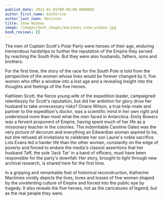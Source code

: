 ```yaml
---
publish_date: 2022-01-01T00:00:00.000000Z
author_first_name: Katherine
author_last_name: Macinnes
title: Snow Widows
image: /images/book_images/macinnes_snow_widows.jpg
book_reviews: []
---
```

The men of Captain Scott's Polar Party were heroes of their age, enduring tremendous hardships to further the reputation of the Empire they served by reaching the South Pole. But they were also husbands, fathers, sons and brothers.

For the first time, the story of the race for the South Pole is told from the perspective of the women whose lives would be forever changed by it, five women who offer a window into a lost age and a revealing insight into the thoughts and feelings of the five heroes.

Kathleen Scott, the fierce young wife of the expedition leader, campaigned relentlessly for Scott's reputation, but did her ambition for glory drive her husband to take unnecessary risks? Oriana Wilson, a true help-mate and partner to the expedition's doctor, was a scientific mind in her own right and understood more than most what the men faced in Antarctica. Emily Bowers was a fervent proponent of Empire, having spent much of her life as a missionary teacher in the colonies. The indomitable Caroline Oates was the very picture of decorum and everything an Edwardian woman aspired to be, but she refused all invitations to celebrate her son Laurie's noble sacrifice. Lois Evans led a harder life than the other women, constantly on the edge of poverty and forced to endure the media's classist assertions that her husband Taff, the sole 'Jack Tar' in a band of officers, must have been responsible for the party's downfall. Her story, brought to light through new archival research, is shared here for the first time.

In a gripping and remarkable feat of historical reconstruction, Katherine MacInnes vividly depicts the lives, loves and losses of five women shaped by the unrelenting culture of Empire and forced into the public eye by tragedy. It also reveals the five heroes, not as the caricatures of legend, but as the real people they were.